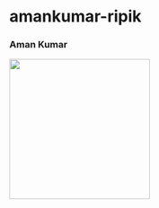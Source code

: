 # amankumar-ripik
### Aman Kumar

<img src="https://github.com/amankumar-ripik/amankumar-ripik/assets/135800867/0ac2af0a-03c0-440d-88cb-c5b815361301" height="250px">
